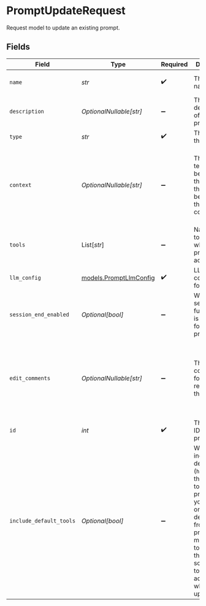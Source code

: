 # PromptUpdateRequest

Request model to update an existing prompt.


## Fields

| Field                                                                                                                                                                                                                                 | Type                                                                                                                                                                                                                                  | Required                                                                                                                                                                                                                              | Description                                                                                                                                                                                                                           | Example                                                                                                                                                                                                                               |
| ------------------------------------------------------------------------------------------------------------------------------------------------------------------------------------------------------------------------------------- | ------------------------------------------------------------------------------------------------------------------------------------------------------------------------------------------------------------------------------------- | ------------------------------------------------------------------------------------------------------------------------------------------------------------------------------------------------------------------------------------- | ------------------------------------------------------------------------------------------------------------------------------------------------------------------------------------------------------------------------------------- | ------------------------------------------------------------------------------------------------------------------------------------------------------------------------------------------------------------------------------------- |
| `name`                                                                                                                                                                                                                                | *str*                                                                                                                                                                                                                                 | :heavy_check_mark:                                                                                                                                                                                                                    | The prompt name                                                                                                                                                                                                                       | Weather Agent Prompt                                                                                                                                                                                                                  |
| `description`                                                                                                                                                                                                                         | *OptionalNullable[str]*                                                                                                                                                                                                               | :heavy_minus_sign:                                                                                                                                                                                                                    | The description of the prompt                                                                                                                                                                                                         | Prompt for a weather agent.                                                                                                                                                                                                           |
| `type`                                                                                                                                                                                                                                | *str*                                                                                                                                                                                                                                 | :heavy_check_mark:                                                                                                                                                                                                                    | The type of the prompt                                                                                                                                                                                                                | prompt_v1                                                                                                                                                                                                                             |
| `context`                                                                                                                                                                                                                             | *OptionalNullable[str]*                                                                                                                                                                                                               | :heavy_minus_sign:                                                                                                                                                                                                                    | The prompt text that will be sent to the LLM at the beginning of the conversation                                                                                                                                                     | You are a weather agent. Answer the user's questions about weather and nothing else.                                                                                                                                                  |
| `tools`                                                                                                                                                                                                                               | List[*str*]                                                                                                                                                                                                                           | :heavy_minus_sign:                                                                                                                                                                                                                    | Names of tools to which the prompt has access                                                                                                                                                                                         | []                                                                                                                                                                                                                                    |
| `llm_config`                                                                                                                                                                                                                          | [models.PromptLlmConfig](../models/promptllmconfig.md)                                                                                                                                                                                | :heavy_check_mark:                                                                                                                                                                                                                    | LLM configuration for a prompt.                                                                                                                                                                                                       |                                                                                                                                                                                                                                       |
| `session_end_enabled`                                                                                                                                                                                                                 | *Optional[bool]*                                                                                                                                                                                                                      | :heavy_minus_sign:                                                                                                                                                                                                                    | Whether session end functionality is enabled for this prompt                                                                                                                                                                          | false                                                                                                                                                                                                                                 |
| `edit_comments`                                                                                                                                                                                                                       | *OptionalNullable[str]*                                                                                                                                                                                                               | :heavy_minus_sign:                                                                                                                                                                                                                    | The comments for the most recent edit to the prompt                                                                                                                                                                                   | Updated prompt text to include requirement to not answer questions that aren't about weather.                                                                                                                                         |
| `id`                                                                                                                                                                                                                                  | *int*                                                                                                                                                                                                                                 | :heavy_check_mark:                                                                                                                                                                                                                    | The internal ID of the prompt                                                                                                                                                                                                         | 1                                                                                                                                                                                                                                     |
| `include_default_tools`                                                                                                                                                                                                               | *Optional[bool]*                                                                                                                                                                                                                      | :heavy_minus_sign:                                                                                                                                                                                                                    | Whether to include the default tools (`hangup`) in the list of tools for the prompt. If you remove one of the default tools from your prompt, you might want to disable this option so that the tool is not added again when updated. | true                                                                                                                                                                                                                                  |